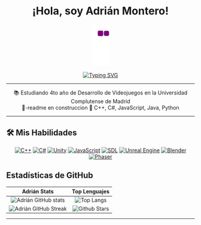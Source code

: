 <h1 align="center">¡Hola, soy Adrián Montero!</h1>

<p align="center">
  <img src="https://github.com/admont02/admont02/blob/output/github-contribution-grid-snake.gif" alt="snake gif">
</p>

<p align="center">
  <a href="https://github.com/DenverCoder1/readme-typing-svg">
    <img src="https://readme-typing-svg.herokuapp.com?lines=Desarrollador+de+Videojuegos;Universidad+Complutense+de+Madrid;&center=true&width=380&height=45" alt="Typing SVG">
  </a>
</p>

<hr>

<p align="center">
  📚 Estudiando 4to año de Desarrollo de Videojuegos en la Universidad Complutense de Madrid <br>
  📝-readme en construccion
  🌟  C++, C#, JavaScript, Java, Python
</p>

<hr>

## 🛠️ Mis Habilidades

<p align="center">
  <a href="#"><img alt="C++" src="https://img.shields.io/badge/C++%20-%2300599C.svg?style=for-the-badge&logo=c%2B%2B&logoColor=white"></a>
  <a href="#"><img alt="C#" src="https://img.shields.io/badge/C%23%20-%23239120.svg?style=for-the-badge&logo=c-sharp&logoColor=white"></a>
  <a href="#"><img alt="Unity" src="https://img.shields.io/badge/Unity%20-%23000000.svg?style=for-the-badge&logo=unity&logoColor=white"></a>
  <a href="#"><img alt="JavaScript" src="https://img.shields.io/badge/JavaScript%20-%23F7DF1E.svg?style=for-the-badge&logo=javascript&logoColor=black"></a>
  <a href="#"><img alt="SDL" src="https://img.shields.io/badge/SDL%20-%23FF4500.svg?style=for-the-badge&logo=sdl&logoColor=white"></a>
  <a href="#"><img alt="Unreal Engine" src="https://img.shields.io/badge/Unreal%20Engine%20-%23313131.svg?logo=unreal-engine&logoColor=white"></a>
  <a href="#"><img alt="Blender" src="https://img.shields.io/badge/Blender%20-%23F5792A.svg?logo=blender&logoColor=white"></a>
  <a href="#"><img alt="Phaser" src="https://img.shields.io/badge/Phaser%20-%23D53349.svg?logo=phaser&logoColor=white"></a>
</p>

## Estadísticas de GitHub

| Adrián Stats | Top Lenguajes |
|:---:|:---:|
| ![Adrián GitHub stats](https://github-readme-stats.vercel.app/api?username=admont02&show_icons=true&theme=algolia) | ![Top Langs](https://github-readme-stats.vercel.app/api/top-langs/?username=admont02&langs_count=8&theme=algolia&layout=compact) |
| ![Adrián GitHub Streak](https://github-readme-streak-stats.herokuapp.com/?user=admont02&theme=algolia) | ![Github Stars](https://github-readme-stats.vercel.app/api?username=admont02&show_icons=true&locale=en&count_private=true&hide_rank=true&custom_title=My%20GitHub%20Stats&disable_animations=true&theme=algolia) |

---

</p>
